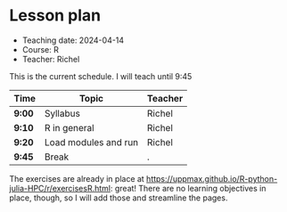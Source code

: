 # Lesson plan

* Teaching date: 2024-04-14
* Course: R
* Teacher: Richel

This is the current schedule. I will teach until 9:45

Time     |Topic                            |Teacher
---------|---------------------------------|-------
**9:00** |Syllabus                         |Richel
**9:10** |R in general                     |Richel
**9:20** |Load modules and run             |Richel
**9:45** |Break                            |.

The exercises are already in place at <https://uppmax.github.io/R-python-julia-HPC/r/exercisesR.html>:
great! There are no learning objectives in place, though, so I will add those
and streamline the pages.

